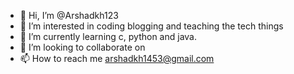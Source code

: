 - 👋 Hi, I’m @Arshadkh123
- 👀 I’m interested in coding blogging and teaching the tech things
- 🌱 I’m currently learning c, python and java. 
- 💞️ I’m looking to collaborate on 
- 📫 How to reach me arshadkh1453@gmail.com

<!---
Arshadkh123/Arshadkh123 is a ✨ special ✨ repository because its `README.md` (this file) appears on your GitHub profile.
You can click the Preview link to take a look at your changes.
--->
